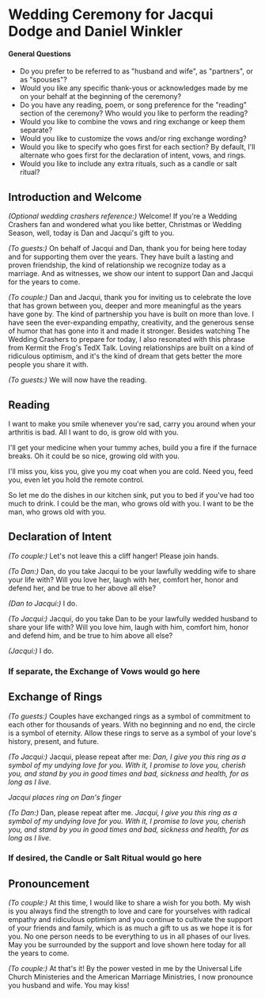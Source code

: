 # Wedding Ceremony for Jacqui Dodge and Daniel Winkler

#### General Questions
- Do you prefer to be referred to as "husband and wife", as "partners", or as "spouses"?
- Would you like any specific thank-yous or acknowledges made by me on your behalf at the beginning of the ceremony?
- Do you have any reading, poem, or song preference for the "reading" section of the ceremony? Who would you like to perform the reading?
- Would you like to combine the vows and ring exchange or keep them separate?
- Would you like to customize the vows and/or ring exchange wording?
- Would you like to specify who goes first for each section? By default, I'll alternate who goes first for the declaration of intent, vows, and rings.
- Would you like to include any extra rituals, such as a candle or salt ritual?

## Introduction and Welcome

*(Optional wedding crashers reference:)* Welcome! If you're a Wedding Crashers fan and wondered what you like better, Christmas or Wedding Season, well, today is Dan and Jacqui's gift to you.

*(To guests:)* On behalf of Jacqui and Dan, thank you for being here today and for supporting them over the years. They have built a lasting and proven friendship, the kind of relationship we recognize today as a marriage. And as witnesses, we show our intent to support Dan and Jacqui for the years to come.

*(To couple:)* Dan and Jacqui, thank you for inviting us to celebrate the love that has grown between you, deeper and more meaningful as the years have gone by. The kind of partnership you have is built on more than love. I have seen the ever-expanding empathy, creativity, and the generous sense of humor that has gone into it and made it stronger. Besides watching The Wedding Crashers to prepare for today, I also resonated with this phrase from Kermit the Frog's TedX Talk. Loving relationships are built on a kind of ridiculous optimism, and it's the kind of dream that gets better the more people you share it with.

*(To guests:)* We will now have the reading.

## Reading

I want to make you smile whenever you're sad,
carry you around when your arthritis is bad.
All I want to do, is grow old with you.

I'll get your medicine when your tummy aches,
build you a fire if the furnace breaks.
Oh it could be so nice, growing old with you.

I'll miss you, kiss you, give you my coat when you are cold.
Need you, feed you, even let you hold the remote control.

So let me do the dishes in our kitchen sink,
put you to bed if you've had too much to drink.
I could be the man, who grows old with you.
I want to be the man, who grows old with you.

## Declaration of Intent

*(To couple:)* Let's not leave this a cliff hanger! Please join hands. 

*(To Dan:)* Dan, do you take Jacqui to be your lawfully wedding wife to share your life with? Will you love her, laugh with her, comfort her, honor and defend her, and be true to her above all else?

*(Dan to Jacqui:)* I do.

*(To Jacqui:)* Jacqui, do you take Dan to be your lawfully wedded husband to share your life with? Will you love him, laugh with him, comfort him, honor and defend him, and be true to him above all else?

*(Jacqui:)* I do.

### If separate, the Exchange of Vows would go here

## Exchange of Rings

*(To guests:)* Couples have exchanged rings as a symbol of commitment to each other for thousands of years. With no beginning and no end, the circle is a symbol of eternity. Allow these rings to serve as a symbol of your love's history, present, and future.

*(To Jacqui:)* Jacqui, please repeat after me: *Dan, I give you this ring as a symbol of my undying love for you. With it, I promise to love you, cherish you, and stand by you in good times and bad, sickness and health, for as long as I live.*

*Jacqui places ring on Dan's finger*

*(To Dan:)* Dan, please repeat after me. *Jacqui, I give you this ring as a symbol of my undying love for you. With it, I promise to love you, cherish you, and stand by you in good times and bad, sickness and health, for as long as I live.*

### If desired, the Candle or Salt Ritual would go here

## Pronouncement

*(To couple:)* At this time, I would like to share a wish for you both. My wish is you always find the strength to love and care for yourselves with radical empathy and ridiculous optimism and you continue to cultivate the support of your friends and family, which is as much a gift to us as we hope it is for you. No one person needs to be everything to us in all phases of our lives. May you be surrounded by the support and love shown here today for all the years to come.

*(To couple:)* At that's it! By the power vested in me by the Universal Life Church Ministeries and the American Marriage Ministries, I now pronounce you husband and wife. You may kiss!
